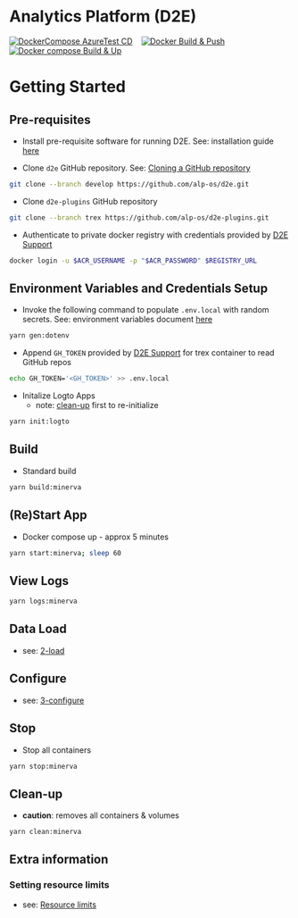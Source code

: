 # Analytics Platform (D2E)

[![DockerCompose AzureTest CD](https://github.com/alp-os/d2e/actions/workflows/az-dc-cd.yml/badge.svg)](https://github.com/alp-os/d2e/actions/workflows/az-dc-cd.yml) &nbsp;&nbsp; [![Docker Build & Push](https://github.com/alp-os/d2e/actions/workflows/docker-push.yml/badge.svg)](https://github.com/alp-os/d2e/actions/workflows/docker-push.yml) &nbsp;&nbsp; [![Docker compose Build & Up](https://github.com/alp-os/d2e/actions/workflows/docker-compose-up.yml/badge.svg)](https://github.com/alp-os/d2e/actions/workflows/docker-compose-up.yml)

# Getting Started 

## Pre-requisites

- Install pre-requisite software for running D2E. See: installation guide [here](./1-setup/README.md)

- Clone `d2e` GitHub repository. See: [Cloning a GitHub repository](https://docs.github.com/en/repositories/creating-and-managing-repositories/cloning-a-repository)

```bash
git clone --branch develop https://github.com/alp-os/d2e.git
```

- Clone `d2e-plugins` GitHub repository

```bash
git clone --branch trex https://github.com/alp-os/d2e-plugins.git
```

- Authenticate to private docker registry with credentials provided by [D2E Support](#d2e-support)

```bash
docker login -u $ACR_USERNAME -p "$ACR_PASSWORD" $REGISTRY_URL
```

## Environment Variables and Credentials Setup

- Invoke the following command to populate  `.env.local` with random secrets. See: environment variables document [here](docs/1-setup/environment-variables.md)

```bash
yarn gen:dotenv
```

- Append `GH_TOKEN` provided by [D2E Support](#d2e-support) for trex container to read GitHub repos

```bash
echo GH_TOKEN='<GH_TOKEN>' >> .env.local
```

- Initalize Logto Apps
  - note: [clean-up](README.md#clean-up) first to re-initialize


```bash
yarn init:logto
```

## Build

- Standard build

```bash
yarn build:minerva
```

## (Re)Start App

- Docker compose up - approx 5 minutes
```bash
yarn start:minerva; sleep 60
```

## View Logs
```bash
yarn logs:minerva
```

## Data Load

- see: [2-load](docs/2-load)

## Configure

- see: [3-configure](docs/3-configure)

## Stop

- Stop all containers

```bash
yarn stop:minerva
```

## Clean-up

- **caution**: removes all containers & volumes

```bash
yarn clean:minerva
```

## Extra information
### Setting resource limits
- see: [Resource limits](docs/1-setup/resource-limits.md)
